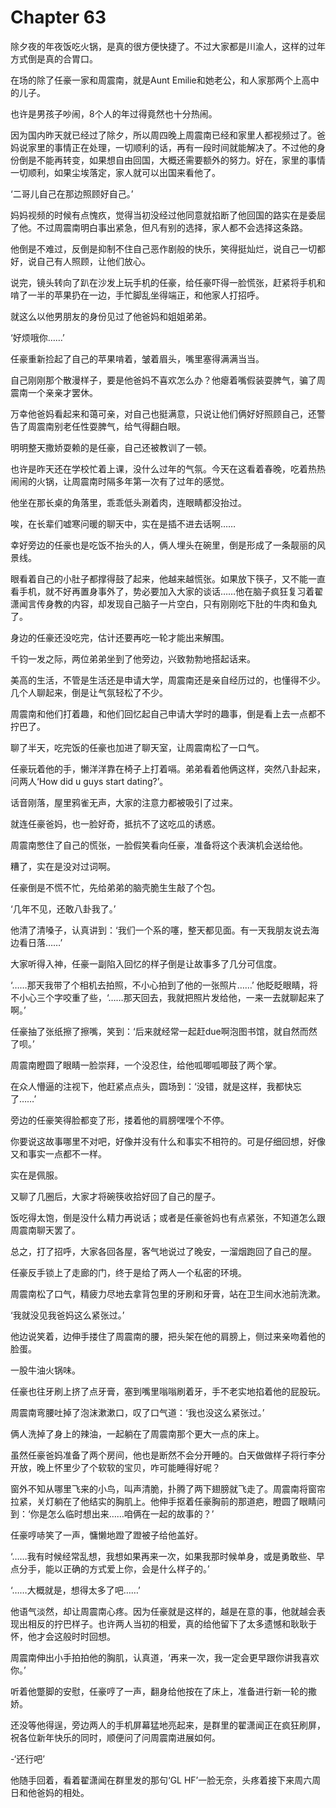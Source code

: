 # Chapter 63

除夕夜的年夜饭吃火锅，是真的很方便快捷了。不过大家都是川渝人，这样的过年方式倒是真的合胃口。

在场的除了任豪一家和周震南，就是Aunt Emilie和她老公，和人家那两个上高中的儿子。

也许是男孩子吵闹，8个人的年过得竟然也十分热闹。

因为国内昨天就已经过了除夕，所以周四晚上周震南已经和家里人都视频过了。爸妈说家里的事情正在处理，一切顺利的话，再有一段时间就能解决了。不过他的身份倒是不能再转变，如果想自由回国，大概还需要额外的努力。好在，家里的事情一切顺利，如果尘埃落定，家人就可以出国来看他了。

‘二哥儿自己在那边照顾好自己。’

妈妈视频的时候有点愧疚，觉得当初没经过他同意就掐断了他回国的路实在是委屈了他。不过周震南明白事出紧急，但凡有别的选择，家人都不会选择这条路。

他倒是不难过，反倒是抑制不住自己恶作剧般的快乐，笑得挺灿烂，说自己一切都好，说自己有人照顾，让他们放心。

说完，镜头转向了趴在沙发上玩手机的任豪，给任豪吓得一脸慌张，赶紧将手机和啃了一半的苹果扔在一边，手忙脚乱坐得端正，和他家人打招呼。

就这么以他男朋友的身份见过了他爸妈和姐姐弟弟。

‘好烦哦你……’

任豪重新捡起了自己的苹果啃着，皱着眉头，嘴里塞得满满当当。

自己刚刚那个散漫样子，要是他爸妈不喜欢怎么办？他瘪着嘴假装耍脾气，骗了周震南一个亲亲才罢休。

万幸他爸妈看起来和蔼可亲，对自己也挺满意，只说让他们俩好好照顾自己，还警告了周震南别老任性耍脾气，给气得翻白眼。

明明整天撒娇耍赖的是任豪，自己还被教训了一顿。

也许是昨天还在学校忙着上课，没什么过年的气氛。今天在这看着春晚，吃着热热闹闹的火锅，让周震南时隔多年第一次有了过年的感觉。

他坐在那长桌的角落里，乖乖低头涮着肉，连眼睛都没抬过。

唉，在长辈们嘘寒问暖的聊天中，实在是插不进去话啊……

幸好旁边的任豪也是吃饭不抬头的人，俩人埋头在碗里，倒是形成了一条靓丽的风景线。

眼看着自己的小肚子都撑得鼓了起来，他越来越慌张。如果放下筷子，又不能一直看手机，就不好再置身事外了，势必要加入大家的谈话……他在脑子疯狂复习着翟潇闻言传身教的内容，却发现自己脑子一片空白，只有刚刚吃下肚的牛肉和鱼丸了。

身边的任豪还没吃完，估计还要再吃一轮才能出来解围。

千钧一发之际，两位弟弟坐到了他旁边，兴致勃勃地搭起话来。

美高的生活，不管是生活还是申请大学，周震南还是亲自经历过的，也懂得不少。几个人聊起来，倒是让气氛轻松了不少。

周震南和他们打着趣，和他们回忆起自己申请大学时的趣事，倒是看上去一点都不拧巴了。

聊了半天，吃完饭的任豪也加进了聊天室，让周震南松了一口气。

任豪玩着他的手，懒洋洋靠在椅子上打着嗝。弟弟看着他俩这样，突然八卦起来，问两人‘How did u guys start dating?’。

话音刚落，屋里鸦雀无声，大家的注意力都被吸引了过来。

就连任豪爸妈，也一脸好奇，抵抗不了这吃瓜的诱惑。

周震南憋住了自己的慌张，一脸假笑看向任豪，准备将这个表演机会送给他。

糟了，实在是没对过词啊。

任豪倒是不慌不忙，先给弟弟的脑壳脆生生敲了个包。

‘几年不见，还敢八卦我了。’

他清了清嗓子，认真讲到：‘我们一个系的噻，整天都见面。有一天我朋友说去海边看日落……’

大家听得入神，任豪一副陷入回忆的样子倒是让故事多了几分可信度。

‘……那天我带了个相机去拍照，不小心拍到了他的一张照片……’ 他眨眨眼睛，将不小心三个字咬重了些，‘……那天回去，我就把照片发给他，一来一去就聊起来了啊。’

任豪抽了张纸擦了擦嘴，笑到：‘后来就经常一起赶due啊泡图书馆，就自然而然了呗。’

周震南瞪圆了眼睛一脸崇拜，一个没忍住，给他呱唧呱唧鼓了两个掌。

在众人懵逼的注视下，他赶紧点点头，圆场到：‘没错，就是这样，我都快忘了……’

旁边的任豪笑得脸都变了形，搂着他的肩膀嘿嘿个不停。

你要说这故事哪里不对吧，好像并没有什么和事实不相符的。可是仔细回想，好像又和事实一点都不一样。

实在是佩服。

又聊了几圈后，大家才将碗筷收拾好回了自己的屋子。

饭吃得太饱，倒是没什么精力再说话；或者是任豪爸妈也有点紧张，不知道怎么跟周震南聊天罢了。

总之，打了招呼，大家各回各屋，客气地说过了晚安，一溜烟跑回了自己的屋。

任豪反手锁上了走廊的门，终于是给了两人一个私密的环境。

周震南松了口气，精疲力尽地去拿背包里的牙刷和牙膏，站在卫生间水池前洗漱。

‘我就没见我爸妈这么紧张过。’

他边说笑着，边伸手搂住了周震南的腰，把头架在他的肩膀上，侧过来亲吻着他的脸蛋。

一股牛油火锅味。

任豪也往牙刷上挤了点牙膏，塞到嘴里嗡嗡刷着牙，手不老实地掐着他的屁股玩。

周震南弯腰吐掉了泡沫漱漱口，叹了口气道：‘我也没这么紧张过。’

俩人洗掉了身上的辣油，一起躺在了周震南那个更大一点的床上。

虽然任豪爸妈准备了两个房间，他也是断然不会分开睡的。白天做做样子将行李分开放，晚上怀里少了个软软的宝贝，咋可能睡得好呢？

窗外不知从哪里飞来的小鸟，叫声清脆，扑腾了两下翅膀就飞走了。周震南将窗帘拉紧，关灯躺在了他结实的胸肌上。他伸手抠着任豪胸前的那道疤，瞪圆了眼睛问到：‘你是怎么临时想出来……咱俩在一起的故事的？’

任豪哼哧笑了一声，慵懒地蹬了蹬被子给他盖好。

‘……我有时候经常乱想，我想如果再来一次，如果我那时候单身，或是勇敢些、早点分手，能以正确的方式爱上你，会是什么样子的。’

‘……大概就是，想得太多了吧……’

他语气淡然，却让周震南心疼。因为任豪就是这样的，越是在意的事，他就越会表现出相反的拧巴样子。也许两人当初的相爱，真的给他留下了太多遗憾和耿耿于怀，他才会这般时时回想。

周震南伸出小手拍拍他的胸肌，认真道，‘再来一次，我一定会更早跟你讲我喜欢你。’

听着他蹩脚的安慰，任豪哼了一声，翻身给他按在了床上，准备进行新一轮的撒娇。

还没等他得逞，旁边两人的手机屏幕猛地亮起来，是群里的翟潇闻正在疯狂刷屏，祝各位新年快乐的同时，顺便问了问周震南进展如何。

-‘还行吧’

他随手回着，看着翟潇闻在群里发的那句‘GL HF’一脸无奈，头疼着接下来周六周日和他爸妈的相处。




